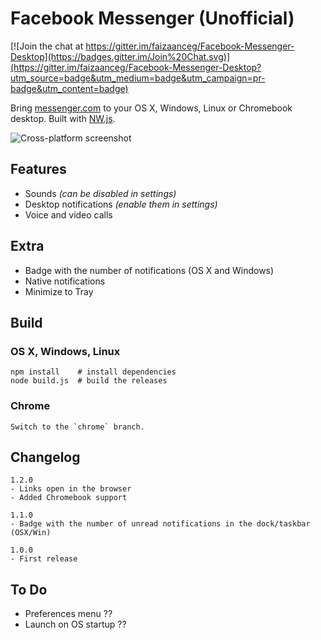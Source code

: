 # Facebook Messenger (Unofficial)

[![Join the chat at https://gitter.im/faizaanceg/Facebook-Messenger-Desktop](https://badges.gitter.im/Join%20Chat.svg)](https://gitter.im/faizaanceg/Facebook-Messenger-Desktop?utm_source=badge&utm_medium=badge&utm_campaign=pr-badge&utm_content=badge)

Bring [messenger.com](https://messenger.com) to your OS X, Windows, Linux or Chromebook desktop. Built with [NW.js](http://nwjs.io/).

![Cross-platform screenshot](screenshot.png)

## Features

* Sounds *(can be disabled in settings)*
* Desktop notifications *(enable them in settings)*
* Voice and video calls

## Extra

* Badge with the number of notifications (OS X and Windows)
* Native notifications
* Minimize to Tray

## Build

### OS X, Windows, Linux

    npm install    # install dependencies
    node build.js  # build the releases

### Chrome

    Switch to the `chrome` branch.

## Changelog

    1.2.0
    - Links open in the browser
    - Added Chromebook support

    1.1.0
    - Badge with the number of unread notifications in the dock/taskbar (OSX/Win)

    1.0.0
    - First release

## To Do

* Preferences menu ??
* Launch on OS startup ??
